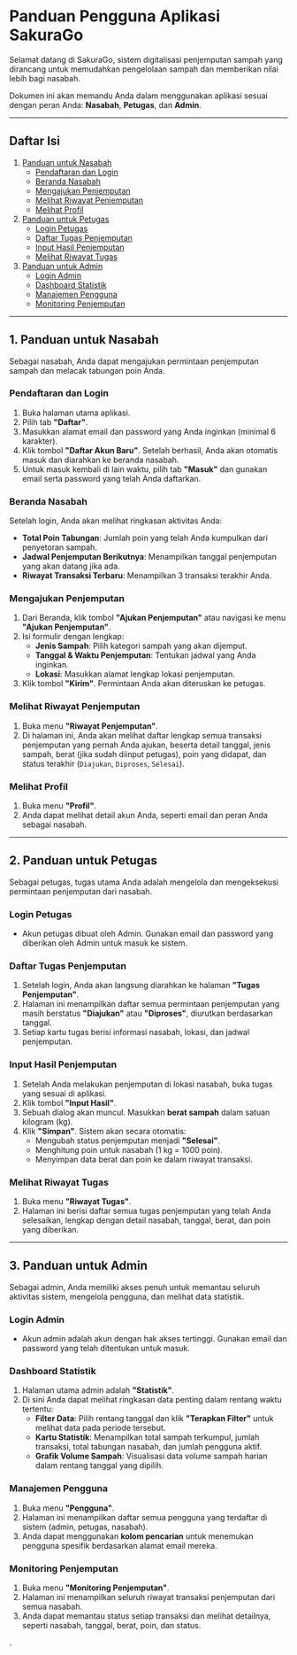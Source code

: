 # Panduan Pengguna Aplikasi SakuraGo

Selamat datang di SakuraGo, sistem digitalisasi penjemputan sampah yang dirancang untuk memudahkan pengelolaan sampah dan memberikan nilai lebih bagi nasabah.

Dokumen ini akan memandu Anda dalam menggunakan aplikasi sesuai dengan peran Anda: **Nasabah**, **Petugas**, dan **Admin**.

---

## Daftar Isi
1.  [Panduan untuk Nasabah](#1-panduan-untuk-nasabah)
    -   [Pendaftaran dan Login](#pendaftaran-dan-login)
    -   [Beranda Nasabah](#beranda-nasabah)
    -   [Mengajukan Penjemputan](#mengajukan-penjemputan)
    -   [Melihat Riwayat Penjemputan](#melihat-riwayat-penjemputan)
    -   [Melihat Profil](#melihat-profil)
2.  [Panduan untuk Petugas](#2-panduan-untuk-petugas)
    -   [Login Petugas](#login-petugas)
    -   [Daftar Tugas Penjemputan](#daftar-tugas-penjemputan)
    -   [Input Hasil Penjemputan](#input-hasil-penjemputan)
    -   [Melihat Riwayat Tugas](#melihat-riwayat-tugas)
3.  [Panduan untuk Admin](#3-panduan-untuk-admin)
    -   [Login Admin](#login-admin)
    -   [Dashboard Statistik](#dashboard-statistik)
    -   [Manajemen Pengguna](#manajemen-pengguna)
    -   [Monitoring Penjemputan](#monitoring-penjemputan)

---

## 1. Panduan untuk Nasabah

Sebagai nasabah, Anda dapat mengajukan permintaan penjemputan sampah dan melacak tabungan poin Anda.

### Pendaftaran dan Login
1.  Buka halaman utama aplikasi.
2.  Pilih tab **"Daftar"**.
3.  Masukkan alamat email dan password yang Anda inginkan (minimal 6 karakter).
4.  Klik tombol **"Daftar Akun Baru"**. Setelah berhasil, Anda akan otomatis masuk dan diarahkan ke beranda nasabah.
5.  Untuk masuk kembali di lain waktu, pilih tab **"Masuk"** dan gunakan email serta password yang telah Anda daftarkan.

### Beranda Nasabah
Setelah login, Anda akan melihat ringkasan aktivitas Anda:
-   **Total Poin Tabungan**: Jumlah poin yang telah Anda kumpulkan dari penyetoran sampah.
-   **Jadwal Penjemputan Berikutnya**: Menampilkan tanggal penjemputan yang akan datang jika ada.
-   **Riwayat Transaksi Terbaru**: Menampilkan 3 transaksi terakhir Anda.

### Mengajukan Penjemputan
1.  Dari Beranda, klik tombol **"Ajukan Penjemputan"** atau navigasi ke menu **"Ajukan Penjemputan"**.
2.  Isi formulir dengan lengkap:
    -   **Jenis Sampah**: Pilih kategori sampah yang akan dijemput.
    -   **Tanggal & Waktu Penjemputan**: Tentukan jadwal yang Anda inginkan.
    -   **Lokasi**: Masukkan alamat lengkap lokasi penjemputan.
3.  Klik tombol **"Kirim"**. Permintaan Anda akan diteruskan ke petugas.

### Melihat Riwayat Penjemputan
1.  Buka menu **"Riwayat Penjemputan"**.
2.  Di halaman ini, Anda akan melihat daftar lengkap semua transaksi penjemputan yang pernah Anda ajukan, beserta detail tanggal, jenis sampah, berat (jika sudah diinput petugas), poin yang didapat, dan status terakhir (`Diajukan`, `Diproses`, `Selesai`).

### Melihat Profil
1.  Buka menu **"Profil"**.
2.  Anda dapat melihat detail akun Anda, seperti email dan peran Anda sebagai nasabah.

---

## 2. Panduan untuk Petugas

Sebagai petugas, tugas utama Anda adalah mengelola dan mengeksekusi permintaan penjemputan dari nasabah.

### Login Petugas
-   Akun petugas dibuat oleh Admin. Gunakan email dan password yang diberikan oleh Admin untuk masuk ke sistem.

### Daftar Tugas Penjemputan
1.  Setelah login, Anda akan langsung diarahkan ke halaman **"Tugas Penjemputan"**.
2.  Halaman ini menampilkan daftar semua permintaan penjemputan yang masih berstatus **"Diajukan"** atau **"Diproses"**, diurutkan berdasarkan tanggal.
3.  Setiap kartu tugas berisi informasi nasabah, lokasi, dan jadwal penjemputan.

### Input Hasil Penjemputan
1.  Setelah Anda melakukan penjemputan di lokasi nasabah, buka tugas yang sesuai di aplikasi.
2.  Klik tombol **"Input Hasil"**.
3.  Sebuah dialog akan muncul. Masukkan **berat sampah** dalam satuan kilogram (kg).
4.  Klik **"Simpan"**. Sistem akan secara otomatis:
    -   Mengubah status penjemputan menjadi **"Selesai"**.
    -   Menghitung poin untuk nasabah (1 kg = 1000 poin).
    -   Menyimpan data berat dan poin ke dalam riwayat transaksi.

### Melihat Riwayat Tugas
1.  Buka menu **"Riwayat Tugas"**.
2.  Halaman ini berisi daftar semua tugas penjemputan yang telah Anda selesaikan, lengkap dengan detail nasabah, tanggal, berat, dan poin yang diberikan.

---

## 3. Panduan untuk Admin

Sebagai admin, Anda memiliki akses penuh untuk memantau seluruh aktivitas sistem, mengelola pengguna, dan melihat data statistik.

### Login Admin
-   Akun admin adalah akun dengan hak akses tertinggi. Gunakan email dan password yang telah ditentukan untuk masuk.

### Dashboard Statistik
1.  Halaman utama admin adalah **"Statistik"**.
2.  Di sini Anda dapat melihat ringkasan data penting dalam rentang waktu tertentu:
    -   **Filter Data**: Pilih rentang tanggal dan klik **"Terapkan Filter"** untuk melihat data pada periode tersebut.
    -   **Kartu Statistik**: Menampilkan total sampah terkumpul, jumlah transaksi, total tabungan nasabah, dan jumlah pengguna aktif.
    -   **Grafik Volume Sampah**: Visualisasi data volume sampah harian dalam rentang tanggal yang dipilih.

### Manajemen Pengguna
1.  Buka menu **"Pengguna"**.
2.  Halaman ini menampilkan daftar semua pengguna yang terdaftar di sistem (admin, petugas, nasabah).
3.  Anda dapat menggunakan **kolom pencarian** untuk menemukan pengguna spesifik berdasarkan alamat email mereka.

### Monitoring Penjemputan
1.  Buka menu **"Monitoring Penjemputan"**.
2.  Halaman ini menampilkan seluruh riwayat transaksi penjemputan dari semua nasabah.
3.  Anda dapat memantau status setiap transaksi dan melihat detailnya, seperti nasabah, tanggal, berat, poin, dan status.

.
